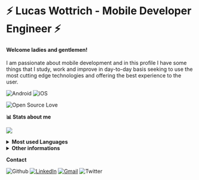 # ⚡️ Lucas Wottrich - Mobile Developer Engineer ⚡️
#### Welcome ladies and gentlemen! 

I am passionate about mobile development and in this profile I have some things that I study, work and improve in day-to-day basis seeking to use the most cutting edge technologies and  offering the best experience to the user.

![Android](https://img.shields.io/badge/Android-green.svg?logo=Android&logoColor=white)
![iOS](https://img.shields.io/badge/iOS-blue.svg?logo=Apple&logoColor=white)

![Open Source Love](https://badges.frapsoft.com/os/v2/open-source.svg?v=103)

**📊 Stats about me**

![](https://github-readme-stats.vercel.app/api?username=wottrich&show_icons=true&hide=contribs&theme=dark)

<details><summary><b>Most used Languages</b></summary>
  
  ![](https://github-readme-stats.vercel.app/api/top-langs/?username=wottrich&layout=compact&hide=ruby&theme=dark)
  
</details>



<details><summary><b>Other informations</b></summary>
  
  
  - [Gists](https://gist.github.com/Wottrich)
  - [Repositories](https://github.com/Wottrich?tab=repositories)
  
  
</details>

**Contact**

![Github](https://img.shields.io/badge/-Github-black?style=flat&logo=Github&logoColor=white)
[![LinkedIn](https://img.shields.io/badge/-LinkedIn-blue?style=flat&logo=Linkedin&logoColor=white)](https://www.linkedin.com/in/lucas-c-wottrich/)
[![Gmail](https://img.shields.io/badge/-Gmail-red?style=flat&logo=Gmail&logoColor=white)](mailto:wottrich78@gmail.com)
![Twitter](https://img.shields.io/badge/-Twitter-blue?style=flat&logo=Twitter&logoColor=white)

